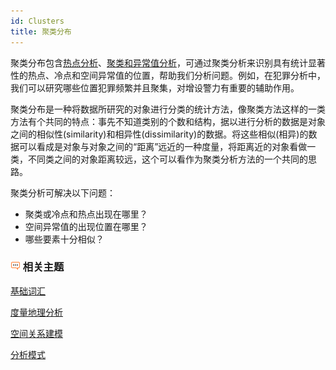 ```yaml
---
id: Clusters
title: 聚类分布
---
```

聚类分布包含[热点分析](HotSpotAnalystl)、[聚类和异常值分析](ClusterOutlierAnalystl)，可通过聚类分析来识别具有统计显著性的热点、冷点和空间异常值的位置，帮助我们分析问题。例如，在犯罪分析中，我们可以研究哪些位置犯罪频繁并且聚集，对增设警力有重要的辅助作用。

聚类分布是一种将数据所研究的对象进行分类的统计方法，像聚类方法这样的一类方法有个共同的特点：事先不知道类别的个数和结构，据以进行分析的数据是对象之间的相似性(similarity)和相异性(dissimilarity)的数据。将这些相似(相异)的数据可以看成是对象与对象之间的“距离”远近的一种度量，将距离近的对象看做一类，不同类之间的对象距离较远，这个可以看作为聚类分析方法的一个共同的思路。

聚类分析可解决以下问题：

  * 聚类或冷点和热点出现在哪里？
  * 空间异常值的出现位置在哪里？
  * 哪些要素十分相似？

### ![](img/seealso.png) 相关主题

[基础词汇](BasicVocabularyl)

[度量地理分析](MeasureGeographicDistributionsl)

[空间关系建模](SpatialRelationshipModelingl)

[分析模式](AnalyzingPatternsl)



